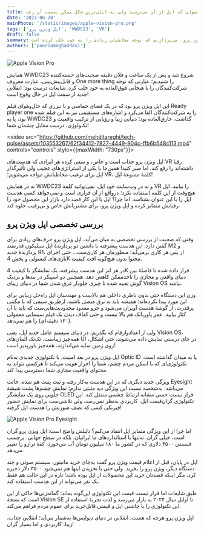 ```yaml
---
title: اپل ویژن پرو؛ محصولی که اپل از آن می‌ترسید ولی به اپلی‌ترین شکل ممکن به‌سمت آن رفت!
date: '2023-06-20'
mainPhoto: '/static/images/apple-vision-pro.png'
tags: ['اپل ویژن پرو', 'WWDC23', 'VR']
draft: false
summary: در این مقاله به بررسی جدیدترین محصول اپل، یعنی اپل ویژن پرو، می‌پردازیم که توجه مخاطبان زیادی را به خود جلب کرده است...
authors: ['pooriamoghaddasi']
---
```

![Apple Vision Pro](/static/images/apple-vision-pro.png)

همایش WWDC23 شروع شد و پس از یک ساعت و فلان دقیقه صحبت‌های خسته‌کننده و قابل‌پیش‌بینی، عبارت معروف One more thing را شنیدیم؛ عبارتی که توجه شرکت‌کنندگان را با هیجانی فوق‌العاده به خود جلب کرد. شایعات درست بود؛ انقلابی جدید از سمت اپل در حال وقوع است!

این اپل ویژن پرو بود که در یک فضای حماسی و با تیزری که حال‌وهوای فیلم Ready player one را به شرکت‌کنندگان القا می‌کرد و اشاره‌های مستقیمی نیز به این فیلم شده بود، پا به WWDC23 گذاشت. خارق‌العاده بود؛ دنیایی زیبا و رؤیایی از ترکیب واقعیت و تکنولوژی، درست مقابل چشمان شما!

<video src="https://github.com/mehditareghi/tech-pulse/assets/103553267/62f34412-7827-4449-904c-ffb6b548c113,mp4" controls="controls" style={{maxWidth: "730px"}}>
</video>


اپل ویژن پرو جذاب است و خاص، و سعی کرده هر ایرادی که هدست‌های VR رقبا داشته‌اند را رفع کند. اما صبر کنید! همین‌جا با یکی از استراتژی‌های عجیب ولی تأثیرگذار اپل برای ترغیب مخاطبانش مواجه می‌شویم؛ VR، کلمهٔ ممنوعهٔ اپل!


نه در همایش WWDC23 و نه در وب‌سایت خود اپل، نمی‌توانید کلمهٔ VR را بیابید. اپل هیچ‌وقت از این کلمه استفاده نکرد؛ درواقع از آن فراری است و نمی‌خواهد کسی هدست اپل را با این عنوان بشناسد. اما چرا؟ اپل با این کار قصد دارد بازار این محصول خود را رقبایش متمایز کرده و اپل ویژن پرو، برای مشتریانش خاص و بی‌رقیب جلوه کند.

## بررسی تخصصی اپل ویژن پرو

وقتی که صحبت از بررسی تخصصی به میان می‌آید، اپل ویژن پرو حرف‌های زیادی برای گفتن دارد. این هدست پیشرفته با داشتن دو پردازندهٔ اپل سیلیکون قدرتمند M2 و پردازندهٔ جدید R1، از پس هر کاری برمی‌آید؛ منظورمان هر کاری‌ست… حتی اجرای بازی‌های کنسولی و پخش 4K محتوا بدون هیچ‌گونه افت کیفیت.

در هر لنز این هدست پیشرفته، یک نمایشگر با کیفیت 4K قرار داده شده تا فاصلهٔ بین دنیای واقعی و مجازی را تاحدممکن کاهش دهد. همچنین دو اسپیکر در بندها و نزدیک گوش تعبیه شده تا چیزی جلودار غرق شدن شما در دنیای زیبای Vision OS نباشد.

وزن این دستگاه حتی بدون باطری داخلی هم بالاست و مهندسان اپل راه‌حل زیبایی برای این مورد پیدا نکرده‌اند؛ همیشه باید به برق متصل باشید، ازطریق سیمی که با مگنتی پرقدرت، از گوشهٔ هدست آویزان می‌شود و جزو معدود محدودیت‌هایی‌ست که باید با آن کنار بیایید. عمر پاوربانک هم بالا نیست و حتی کفاف دیدن یک فیلم سینمایی معمولی (۱۲۰ دقیقه‌ای) را هم نمی‌دهد.

ولی از اعدادوارقام که بگذریم، در دنیای سیستم عامل جدید اپل، یعنی Vision OS، همه‌چیز زیباست، تک‌تک المان‌های UI در جای درستی نمایش داده می‌شوند، حتی اشکال، روی زمین سایه می‌اندازند، همه‌چیز باورپذیر است!

اپل ویژن پرو در بعد امنیت، با تکنولوژی جدیدی به‌نام Optic ID پا به میدان گذاشته است، تکنولوژی‌ای که با اسکن مردم چشم، شما را احراز هویت می‌کند تا هرکسی نتواند به محتوای واقعیت مجازی شما دسترسی پیدا کند.

ویژگی جدید دیگری که در این هدست به‌کار رفته و ثبت پتنت هم شده، حالت Eyesight می‌باشد. به‌شخصه نسبت این ویژگی دید مثبتی ندارم؛ نمایش چشم‌ها پشت شیشهٔ جلویی روی یک نمایشگر OLED قرار نیست حسی مشابه ارتباط چشمی منتقل کند. این تکنولوژی گران‌قیمت اپل، کاربردی به‌نظر نمی‌رسد، ولی تلاشی‌ست برای نمایش حضور فیزیکی کسی که نصف صورتش را هدست اپل گرفته!

![Apple Vision Pro Eyesight](/static/images/apple-vision-pro-eyesight.png)

اما چرا از این ویژگی متمایز اپل انتقاد می‌کنم؟ دلیلش واضح است: اپل ویژن پرو گران است، خیلی گران. نه‌تنها با استانداردهای ما ایرانیان، بلکه در سطح جهانی، برچسب قسمتی ۳۵۰۰ دلاری که در کشور ما ۱۸۰ میلیون تومان آب می‌خورد، کفهٔ ترازو را تغییر می‌دهد.

اپل در پایان، قبل از اعلام قیمت ویژن پرو گفت به‌جای خرید مانیتور، سیستم صوتی و چند دستگاه دیگر، ویژن پرو را بخرید. ولی حتی با نخریدن اینها هم نمی‌شود ۳۵۰۰ دلار ذخیره کرد، مگر اینکه قصدتان خرید این محصولات از اپل بوده باشد! تازه در این حالت هم فقط یک نفر می‌تواند از این هدست استفاده کند.

طبق شایعات اما قرار نيست قیمت این تکنولوژی این‌گونه بماند؛ گمانه‌زنی‌ها حاکی از این است که نسخهٔ Vision SE تا اوایل سال ۲۰۲۴ به بازار می‌رسد و لذت تجربهٔ استفاده از این تکنولوژی را با چاشنی اپل و قیمتی قابل‌خرید برای عموم مردم فراهم می‌کند.

اپل ویژن پرو هرچه که هست، انقلابی در دنیای دیوایس‌ها به‌شمار می‌آید؛ انقلابی جذاب، زیبا، کاربردی و اما بسیار گران!
